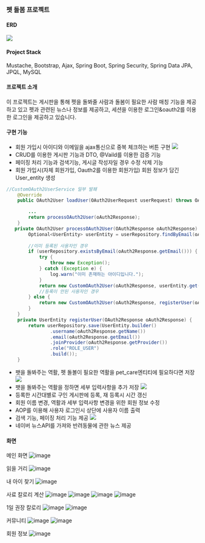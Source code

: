 ### 펫 돌봄 프로젝트

#### ERD
![](https://velog.velcdn.com/images/bang_se/post/98d19202-a21f-40fa-90a6-1f7e79c0b91b/image.png)

#### Project Stack
Mustache, Bootstrap, Ajax, Spring Boot, Spring Security, Spring Data JPA, JPQL, MySQL

#### 프로젝트 소개
이 프로젝트는 게시판을 통해 펫을 돌봐줄 사람과 돌봄이 필요한 사람 매칭 기능을 제공하고 있고 펫과 관련된 뉴스나 정보를 제공하고, 세션을 이용한 로그인&oauth2를 이용한 로그인을 제공하고 있습니다.

#### 구현 기능

* 회원 가입시 아이디와 이메일을 ajax통신으로 중복 체크하는 버튼 구현
![](https://velog.velcdn.com/images/bang_se/post/abdf492d-4180-42eb-8fb0-63bdd7533255/image.png)
* CRUD를 이용한 게시판 기능과 DTO, @Vaild를 이용한 검증 기능
* 페이징 처리 기능과 검색기능, 게시글 작성자일 경우 수정 삭제 기능
* 회원 가입시(자체 회원가입, Oauth2를 이용한 회원가입) 회원 정보가 담긴 User_entity 생성
```java
//CustomOAuth2UserService 일부 발쵀
    @Override
    public OAuth2User loadUser(OAuth2UserRequest userRequest) throws OAuth2AuthenticationException {

        ...
        return processOAuth2User(oAuth2Response);
    }
   private OAuth2User processOAuth2User(OAuth2Response oAuth2Response) {
        Optional<UserEntity> userEntity = userRepository.findByEmail(oAuth2Response.getEmail());
        
        //이미 등록된 사용자인 경우
        if (userRepository.existsByEmail(oAuth2Response.getEmail())) {
            try {
                throw new Exception();
            } catch (Exception e) {
                log.warn("이미 존재하는 아이디입니다.");
            }
            return new CustomOAuth2User(oAuth2Response, userEntity.get());
            //등록이 안된 사용자인 경우
        } else {
            return new CustomOAuth2User(oAuth2Response, registerUser(oAuth2Response));
        }
    }
    private UserEntity registerUser(OAuth2Response oAuth2Response) {
        return userRepository.save(UserEntity.builder()
                .username(oAuth2Response.getName())
                .email(oAuth2Response.getEmail())
                .joinProvider(oAuth2Response.getProvider())
                .role("ROLE_USER")
                .build());
    }
```
* 팻을 돌봐주는 역활, 펫 돌볼이 필요한 역활을 pet_care엔티티에 필요하다면 저장
![](https://velog.velcdn.com/images/bang_se/post/fc7e9ff6-ae90-41c4-a805-96755a658fd6/image.png)
* 팻을 돌봐주는 역활을 정하면 세부 입력사항을 추가 저장
![](https://velog.velcdn.com/images/bang_se/post/1e067616-9fe3-43fb-9966-88163d2d326a/image.png)
* 등록한 시간대별로 구인 게시판에 등록, 재 등록시 시간 갱신
* 회원 이름 변경, 역활과 세부 입력사항 변경을 위한 회원 정보 수정
* AOP를 이용해 사용자 로그인시 상단에 사용자 이름 출력
* 검색 기능, 페이징 처리 기능 제공
![](https://velog.velcdn.com/images/bang_se/post/9cfa67c5-69fd-4932-b17a-2e7f7ba656ec/image.png)
* 네이버 뉴스API를 가져와 반려동물에 관한 뉴스 제공


#### 화면
메인 화면
![image](https://github.com/lawijdo201/PetCare/assets/86397164/f20cdcac-e6b3-4d98-8a9f-5109b074270d)

읽을 거리
![image](https://github.com/lawijdo201/PetCare/assets/86397164/a965d51a-5e79-40f2-90a6-4dcc47cb28de)

내 아이 찾기
![image](https://github.com/lawijdo201/PetCare/assets/86397164/b1e24f22-79ea-4a27-92c0-78ea8d6ed680)

사료 칼로리 계산
![image](https://github.com/lawijdo201/PetCare/assets/86397164/57f93c20-8204-4663-8a1d-1d1996740b31)
![image](https://github.com/lawijdo201/PetCare/assets/86397164/d5cb19d2-fa40-446e-82ba-0cf277965f0f)
![image](https://github.com/lawijdo201/PetCare/assets/86397164/fa310d2b-0e31-4fd0-a5b3-6ce81bf18005)
![image](https://github.com/lawijdo201/PetCare/assets/86397164/60cdf56e-8418-4c56-92f1-7a3ac48fc8b5)

1일 권장 칼로리
![image](https://github.com/lawijdo201/PetCare/assets/86397164/0eed386a-21de-42f3-b7d8-255905681c1d)
![image](https://github.com/lawijdo201/PetCare/assets/86397164/87c519c1-e7b5-441c-a58f-e68319e77495)

커뮤니티
![image](https://github.com/lawijdo201/PetCare/assets/86397164/fb01a975-86db-4027-9cf4-6b7ef4fbebe5)
![image](https://github.com/lawijdo201/PetCare/assets/86397164/a7493cee-f0d6-466b-9dd8-152a0b62a623)

회원 정보
![image](https://github.com/lawijdo201/PetCare/assets/86397164/3685f24e-9c61-4666-a592-ec54e85a0c14)





